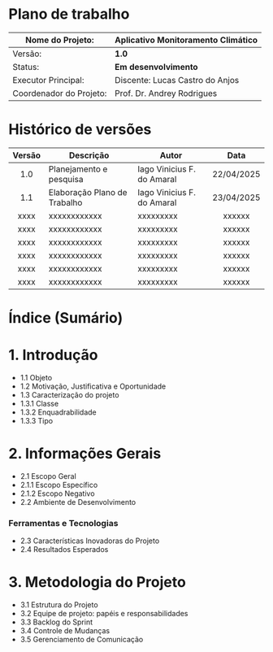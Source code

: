 # Plano de trabalho

| Nome do Projeto:        |**Aplicativo Monitoramento Climático**|
| ----------------------- | ------------------------------------ |
| Versão:                 | **1.0**                              |
| Status:                 | **Em desenvolvimento**               |
| Executor Principal:     | Discente: Lucas Castro do Anjos      |
| Coordenador do Projeto: | Prof. Dr. Andrey Rodrigues           |

# Histórico de versões
| Versão |         Descrição           |         Autor               |    Data    |
| :---:  |            ---              |          ---                |   :---:    |
| 1.0    | Planejamento e pesquisa     |  Iago Vinicius F. do Amaral | 22/04/2025 |
| 1.1    | Elaboração Plano de Trabalho|  Iago Vinicius F. do Amaral | 23/04/2025 |
|  xxxx  |         xxxxxxxxxxxx        |                xxxxxxxxx    |   xxxxxx   |
|  xxxx  |         xxxxxxxxxxxx        |                xxxxxxxxx    |   xxxxxx   |
|  xxxx  |         xxxxxxxxxxxx        |                xxxxxxxxx    |   xxxxxx   |
|  xxxx  |         xxxxxxxxxxxx        |                xxxxxxxxx    |   xxxxxx   |
|  xxxx  |         xxxxxxxxxxxx        |                xxxxxxxxx    |   xxxxxx   |
|  xxxx  |         xxxxxxxxxxxx        |                xxxxxxxxx    |   xxxxxx   |

# Índice (Sumário)
# 1. Introdução
* 1.1 Objeto
* 1.2 Motivação, Justificativa e Oportunidade
* 1.3 Caracterização do projeto
* 1.3.1 Classe
* 1.3.2 Enquadrabilidade
* 1.3.3 Tipo
# 2. Informações Gerais
* 2.1 Escopo Geral
* 2.1.1 Escopo Específico
* 2.1.2 Escopo Negativo
* 2.2 Ambiente de Desenvolvimento
### Ferramentas e Tecnologias
* 2.3 Características Inovadoras do Projeto
* 2.4 Resultados Esperados
# 3. Metodologia do Projeto
* 3.1 Estrutura do Projeto
* 3.2 Equipe de projeto: papéis e responsabilidades
* 3.3 Backlog do Sprint
* 3.4 Controle de Mudanças
* 3.5 Gerenciamento de Comunicação
